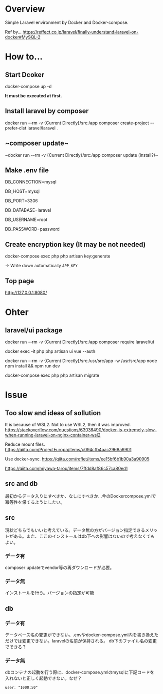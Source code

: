 # Overview
Simple Laravel environment by Docker and Docker-compose.

Ref by...
https://reffect.co.jp/laravel/finally-understand-laravel-on-docker#MySQL-2


# How to...
## Start Dcoker
docker-compose up -d

**It must be executed at first.**

## Install laravel by composer
docker run --rm -v {Current Directly}/src:/app composer create-project --prefer-dist laravel/laravel .

## ~composer update~
~docker run --rm -v {Current Directly}/src:/app composer update (install?)~

## Make .env file
DB_CONNECTION=mysql

DB_HOST=mysql

DB_PORT=3306

DB_DATABASE=laravel

DB_USERNAME=root

DB_PASSWORD=password

## Create encryption key (It may be not needed)
docker-compose exec php php artisan key:generate

-> Write down automatically `APP_KEY`

## Top page
http://127.0.0.1:8080/


# Ohter
## laravel/ui package
docker run --rm -v {Current Directly}/src:/app composer require laravel/ui

docker exec -it php php artisan ui vue --auth

docker run --rm -v {Current Directly}/src:/usr/src/app -w /usr/src/app node npm install && npm run dev

docker-compose exec php php artisan migrate

# Issue
## Too slow and ideas of sollution
It is because of WSL2. Not to use WSL2, then it was improved.
https://stackoverflow.com/questions/63036490/docker-is-extremely-slow-when-running-laravel-on-nginx-container-wsl2

Reduce mount files.
https://qiita.com/ProjectEuropa/items/c094cfb4aac2968a9901

Use docker-sync.
https://qiita.com/reflet/items/ee15bf6b1b90a3a90905

https://qiita.com/miyawa-tarou/items/7ffdd8af86c57ca80ed1


## src and db
最初からデータ入りにすべきか、なしにすべきか…今のDockercompose.ymlで冪等性を保てるようにしたい。

## src
現状どちらでもいいと考えている。データ無の方がバージョン指定できるメリットがある。また、ここのインストールはdb下への影響はないので考えなくてもよい。
### データ有
composer updateでvendor等の再ダウンロードが必要。 
### データ無
インストールを行う。バージョンの指定が可能

## db
### データ有
データベース名の変更ができない。.envやdocker-compose.yml内を書き換えただけでは変更できない。laravelの名前が保持される。
db下のファイル名の変更でできる？
### データ無
dbコンテナの起動を行う際に、docker-compose.ymlのmysqlに下記コードを入れないと正しく起動できない。なぜ？
```
user: "1000:50"
```
